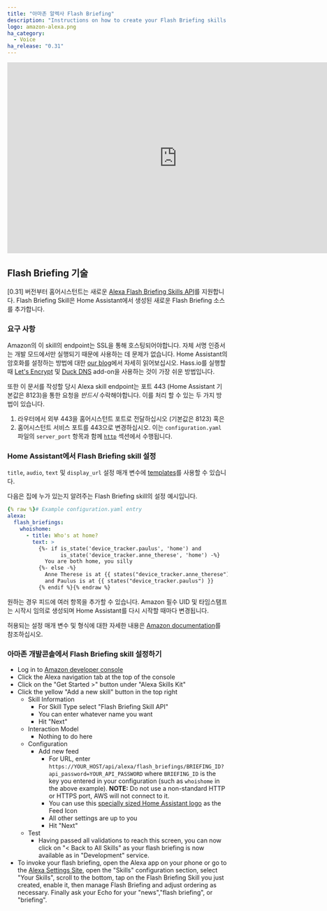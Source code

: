 ```yaml
---
title: "아마존 알렉사 Flash Briefing"
description: "Instructions on how to create your Flash Briefing skills with Home Assistant."
logo: amazon-alexa.png
ha_category:
  - Voice
ha_release: "0.31"
---
```

<div class='videoWrapper'>
<iframe width="776" height="437" src="https://www.youtube.com/embed/_uJeiYZubEA" frameborder="0" allow="accelerometer; autoplay; encrypted-media; gyroscope; picture-in-picture" allowfullscreen></iframe>
</div>

## Flash Briefing 기술

[0.31] 버전부터 홈어시스턴트는 새로운 [Alexa Flash Briefing Skills API][flash-briefing-api]를 지원합니다. Flash Briefing Skill은 Home Assistant에서 생성된 새로운 Flash Briefing 소스를 추가합니다.

### 요구 사항

Amazon의 이 skill의 endpoint는 SSL을 통해 호스팅되어야합니다. 자체 서명 인증서는 개발 모드에서만 실행되기 때문에 사용하는 데 문제가 없습니다. Home Assistant의 암호화를 설정하는 방법에 대한 [our blog][blog-lets-encrypt]에서 자세히 읽어보십시오. Hass.io를 실행할 때 [Let's Encrypt](/addons/lets_encrypt/) 및 [Duck DNS](/addons/duckdns/) add-on을 사용하는 것이 가장 쉬운 방법입니다.

또한 이 문서를 작성할 당시 Alexa skill endpoint는 포트 443 (Home Assistant 기본값은 8123)을 통한 요청을 *반드시* 수락해야합니다. 이를 처리 할 수 있는 두 가지 방법이 있습니다.

  1. 라우터에서 외부 443을 홈어시스턴트 포트로 전달하십시오 (기본값은 8123)
  혹은
  2. 홈어시스턴트 서비스 포트를 443으로 변경하십시오. 이는 `configuration.yaml` 파일의 `server_port` 항목과 함께 [`http`](/integrations/http/) 섹션에서 수행됩니다.

[blog-lets-encrypt]: /blog/2015/12/13/setup-encryption-using-lets-encrypt/

### Home Assistant에서 Flash Briefing skill 설정 

`title`, `audio`, `text` 및 `display_url` 설정 매개 변수에 [templates]를 사용할 수 있습니다.

다음은 집에 누가 있는지 알려주는 Flash Briefing skill의 설정 예시입니다.

```yaml
{% raw %}# Example configuration.yaml entry
alexa:
  flash_briefings:
    whoishome:
      - title: Who's at home?
        text: >
          {%- if is_state('device_tracker.paulus', 'home') and
                 is_state('device_tracker.anne_therese', 'home') -%}
            You are both home, you silly
          {%- else -%}
            Anne Therese is at {{ states("device_tracker.anne_therese") }}
            and Paulus is at {{ states("device_tracker.paulus") }}
          {% endif %}{% endraw %}
```

원하는 경우 피드에 여러 항목을 추가할 수 있습니다. Amazon 필수 UID 및 타임스탬프는 시작시 임의로 생성되며 Home Assistant를 다시 시작할 때마다 변경됩니다.

허용되는 설정 매개 변수 및 형식에 대한 자세한 내용은 [Amazon documentation][flash-briefing-api-docs]를 참조하십시오.

### 아마존 개발콘솔에서 Flash Briefing skill 설정하기

- Log in to [Amazon developer console][amazon-dev-console]
- Click the Alexa navigation tab at the top of the console
- Click on the "Get Started >" button under "Alexa Skills Kit"
- Click the yellow "Add a new skill" button in the top right
  - Skill Information
    - For Skill Type select "Flash Briefing Skill API"
    - You can enter whatever name you want
    - Hit "Next"
  - Interaction Model
    - Nothing to do here
  - Configuration
    - Add new feed
      - For URL, enter `https://YOUR_HOST/api/alexa/flash_briefings/BRIEFING_ID?api_password=YOUR_API_PASSWORD` where `BRIEFING_ID` is the key you entered in your configuration (such as `whoishome` in the above example). **NOTE:** Do not use a non-standard HTTP or HTTPS port, AWS will not connect to it.
      - You can use this [specially sized Home Assistant logo][large-icon] as the Feed Icon
      - All other settings are up to you
      - Hit "Next"
  - Test
    - Having passed all validations to reach this screen, you can now click on "< Back to All Skills" as your flash briefing is now available as in "Development" service.
- To invoke your flash briefing, open the Alexa app on your phone or go to the [Alexa Settings Site][alexa-settings-site], open the "Skills" configuration section, select "Your Skills", scroll to the bottom, tap on the Flash Briefing Skill you just created, enable it, then manage Flash Briefing and adjust ordering as necessary.  Finally ask your Echo for your "news","flash briefing", or "briefing".

[amazon-dev-console]: https://developer.amazon.com
[flash-briefing-api]: https://developer.amazon.com/docs/flashbriefing/understand-the-flash-briefing-skill-api.html
[flash-briefing-api-docs]: https://developer.amazon.com/public/solutions/alexa/alexa-skills-kit/docs/flash-briefing-skill-api-feed-reference
[large-icon]: /images/integrations/alexa/alexa-512x512.png
[small-icon]: /images/integrations/alexa/alexa-108x108.png
[templates]: /topics/templating/
[zero-three-one]: /blog/2016/10/22/flash-briefing-updater-hacktoberfest/
[alexa-settings-site]: https://alexa.amazon.com/
[emulated-hue-component]: /integrations/emulated_hue/
